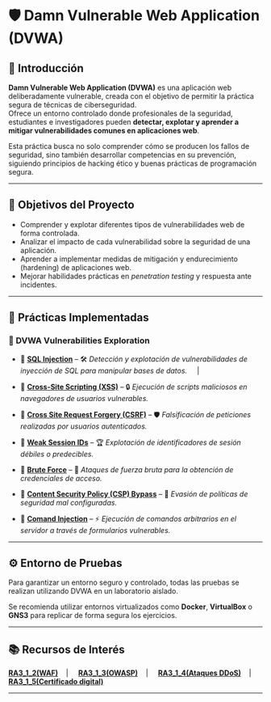 # 🛡️ Damn Vulnerable Web Application (DVWA)

## 📖 Introducción

**Damn Vulnerable Web Application (DVWA)** es una aplicación web deliberadamente vulnerable, creada con el objetivo de permitir la práctica segura de técnicas de ciberseguridad.  
Ofrece un entorno controlado donde profesionales de la seguridad, estudiantes e investigadores pueden **detectar, explotar y aprender a mitigar vulnerabilidades comunes en aplicaciones web**.

Esta práctica busca no solo comprender cómo se producen los fallos de seguridad, sino también desarrollar competencias en su prevención, siguiendo principios de hacking ético y buenas prácticas de programación segura.

---

## 🎯 Objetivos del Proyecto

- Comprender y explotar diferentes tipos de vulnerabilidades web de forma controlada.
- Analizar el impacto de cada vulnerabilidad sobre la seguridad de una aplicación.
- Aprender a implementar medidas de mitigación y endurecimiento (hardening) de aplicaciones web.
- Mejorar habilidades prácticas en *penetration testing* y respuesta ante incidentes.

---

## 📌 Prácticas Implementadas

### 📂 DVWA Vulnerabilities Exploration

- 🔹 **[SQL Injection](https://github.com/XaviGimReu/PPS-10836126/tree/main/template-main/RA3/RA3_2/SQL%20Injection)** – 🛠️ *Detección y explotación de vulnerabilidades de inyección de SQL para manipular bases de datos.* &nbsp;&nbsp;&nbsp; | &nbsp;&nbsp;&nbsp;
  
- 🔹 **[Cross-Site Scripting (XSS)](https://github.com/XaviGimReu/PPS-10836126/tree/main/template-main/RA3/RA3_2/Cross-Site%20Scripting%20(XSS))** – 🔒 *Ejecución de scripts maliciosos en navegadores de usuarios vulnerables.*
  
- 🔹 **[Cross Site Request Forgery (CSRF)](https://github.com/XaviGimReu/PPS-10836126/tree/main/template-main/RA3/RA3_2/Cross%20Site%20Request%20Forgery%20(CSRF))** – 🛡️ *Falsificación de peticiones realizadas por usuarios autenticados.*
  
- 🔹 **[Weak Session IDs](https://github.com/XaviGimReu/PPS-10836126/tree/main/template-main/RA3/RA3_2/Weak%20Session%20IDs)** – 🏆 *Explotación de identificadores de sesión débiles o predecibles.*
  
- 🔹 **[Brute Force](https://github.com/XaviGimReu/PPS-10836126/tree/main/template-main/RA3/RA3_2/Brute%20Force)** – 🔑 *Ataques de fuerza bruta para la obtención de credenciales de acceso.*
  
- 🔹 **[Content Security Policy (CSP) Bypass](https://github.com/XaviGimReu/PPS-10836126/tree/main/template-main/RA3/RA3_2/Content%20Security%20Policy%20(CSP)%20Bypass)** – 🎯 *Evasión de políticas de seguridad mal configuradas.*
  
- 🔹 **[Comand Injection](https://github.com/XaviGimReu/PPS-10836126/tree/main/template-main/RA3/RA3_2/Command%20Injection)** – ⚡ *Ejecución de comandos arbitrarios en el servidor a través de formularios vulnerables.*

---

## ⚙️ Entorno de Pruebas

Para garantizar un entorno seguro y controlado, todas las pruebas se realizan utilizando DVWA en un laboratorio aislado.

Se recomienda utilizar entornos virtualizados como **Docker**, **VirtualBox** o **GNS3** para replicar de forma segura los ejercicios.

---

## 📚 Recursos de Interés

**[RA3_1_2(WAF)](https://github.com/XaviGimReu/PPS-10836126/tree/main/template-main/RA3/RA3_1/RA3_1_2)**&nbsp;&nbsp;&nbsp; | &nbsp;&nbsp;&nbsp;
**[RA3_1_3(OWASP)](https://github.com/XaviGimReu/PPS-10836126/tree/main/template-main/RA3/RA3_1/RA3_1_3)**&nbsp;&nbsp;&nbsp; | &nbsp;&nbsp;&nbsp;
**[RA3_1_4(Ataques DDoS)](https://github.com/XaviGimReu/PPS-10836126/tree/main/template-main/RA3/RA3_1/RA3_1_4)**&nbsp;&nbsp;&nbsp; | &nbsp;&nbsp;&nbsp;
**[RA3_1_5(Certificado digital)](https://github.com/XaviGimReu/PPS-10836126/tree/main/template-main/RA3/RA3_1/RA3_1_5)**

---
